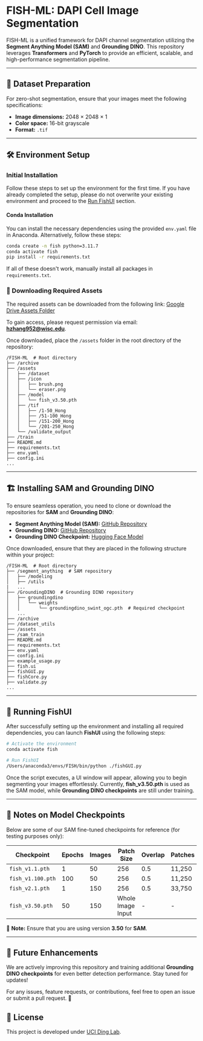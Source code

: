 # FISH-ML: DAPI Cell Image Segmentation

FISH-ML is a unified framework for DAPI channel segmentation utilizing the **Segment Anything Model (SAM)** and **Grounding DINO**. This repository leverages **Transformers** and **PyTorch** to provide an efficient, scalable, and high-performance segmentation pipeline.

---

## 📂 Dataset Preparation
For zero-shot segmentation, ensure that your images meet the following specifications:
- **Image dimensions:** 2048 × 2048 × 1
- **Color space:** 16-bit grayscale
- **Format:** `.tif`

---

## 🛠️ Environment Setup

### Initial Installation
Follow these steps to set up the environment for the first time. If you have already completed the setup, please do not overwrite your existing environment and proceed to the [Run FishUI](#-running-fishui) section.

#### Conda Installation
You can install the necessary dependencies using the provided `env.yaml` file in Anaconda. Alternatively, follow these steps:
```bash
conda create -n fish python=3.11.7
conda activate fish
pip install -r requirements.txt
```
If all of these doesn't work, manually install all packages in `requirements.txt`.

### 🔽 Downloading Required Assets
The required assets can be downloaded from the following link:
[Google Drive Assets Folder](https://drive.google.com/drive/folders/1lmUERNGg93F5DzTO0FOVQYpI0nNKP2eg?usp=drive_link)

To gain access, please request permission via email: **hzhang952@wisc.edu**.

Once downloaded, place the `/assets` folder in the root directory of the repository:
```
/FISH-ML  # Root directory
├── /archive
├── /assets
│   ├── /dataset
│   ├── /icon
│   │   ├── brush.png
│   │   └── eraser.png
│   ├── /model
│   │   └── fish_v3.50.pth
│   ├── /tif
│   │   ├── /1-50_Hong
│   │   ├── /51-100_Hong
│   │   ├── /151-200_Hong
│   │   └── /201-250_Hong
│   └── /validate_output
├── /train
├── README.md
├── requirements.txt
├── env.yaml
├── config.ini
...
```

---

## 🏗️ Installing SAM and Grounding DINO
To ensure seamless operation, you need to clone or download the repositories for **SAM** and **Grounding DINO**:

- **Segment Anything Model (SAM):** [GitHub Repository](https://github.com/facebookresearch/segment-anything/tree/main/segment_anything)
- **Grounding DINO:** [GitHub Repository](https://github.com/IDEA-Research/GroundingDINO)
- **Grounding DINO Checkpoint:** [Hugging Face Model](https://huggingface.co/ShilongLiu/GroundingDINO/blob/main/groundingdino_swint_ogc.pth)

Once downloaded, ensure that they are placed in the following structure within your project:
```
/FISH-ML  # Root directory
├── /segment_anything  # SAM repository
│   ├── /modeling
│   ├── /utils
|   ...
├── /GroundingDINO  # Grounding DINO repository
│   ├── groundingdino
│   │   └── weights
│   │       └── groundingdino_swint_ogc.pth  # Required checkpoint
│   ...
├── /archive
├── /dataset_utils
├── /assets
├── /sam_train
├── README.md
├── requirements.txt
├── env.yaml
├── config.ini
├── example_usage.py
├── fish.ui
├── fishGUI.py
├── fishCore.py
├── validate.py
...
```

---

## 🚀 Running FishUI
After successfully setting up the environment and installing all required dependencies, you can launch **FishUI** using the following steps:
```bash
# Activate the environment
conda activate fish

# Run FishUI
/Users/anaconda3/envs/FISH/bin/python ./fishGUI.py   
```

Once the script executes, a UI window will appear, allowing you to begin segmenting your images effortlessly. Currently, **fish_v3.50.pth** is used as the SAM model, while **Grounding DINO checkpoints** are still under training.

---

## 📝 Notes on Model Checkpoints
Below are some of our SAM fine-tuned checkpoints for reference (for testing purposes only):

| Checkpoint         | Epochs | Images | Patch Size | Overlap | Patches | Loss  |
|--------------------|--------|--------|------------|---------|---------|-------|
| `fish_v1.1.pth`   | 1      | 50     | 256        | 0.5     | 11,250  | 0.89  |
| `fish_v1.100.pth` | 100    | 50     | 256        | 0.5     | 11,250  | 0.4655|
| `fish_v2.1.pth`   | 1      | 150    | 256        | 0.5     | 33,750  | 0.63  |
| `fish_v3.50.pth`  | 50     | 150    | Whole Image Input | - | - | - |

🔹 **Note:** Ensure that you are using version **3.50** for **SAM**.

---

## 🎯 Future Enhancements
We are actively improving this repository and training additional **Grounding DINO checkpoints** for even better detection performance. Stay tuned for updates!

For any issues, feature requests, or contributions, feel free to open an issue or submit a pull request. 🚀


## 📜 License
This project is developed under [UCI Ding Lab](https://www.ding.eng.uci.edu).
